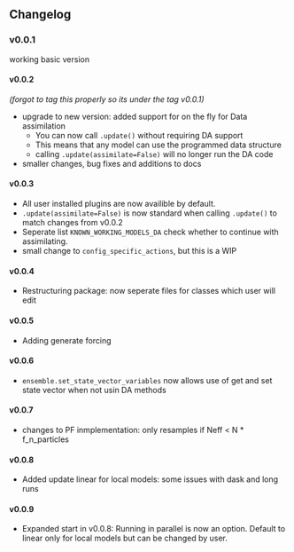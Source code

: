 ## Changelog

### v0.0.1
working basic version
#### v0.0.2
_(forgot to tag this properly so its under the tag v0.0.1)_
- upgrade to new version: added support for on the fly for Data assimilation
    - You can now call `.update()` without requiring DA support 
    - This means that any model can use the programmed data structure
    - calling `.update(assimilate=False)` will no longer run the DA code
- smaller changes, bug fixes and additions to docs
#### v0.0.3
- All user installed plugins are now availible by default.
- `.update(assimilate=False)` is now standard when calling `.update()` to match changes from v0.0.2
- Seperate list `KNOWN_WORKING_MODELS_DA` check whether to continue with assimilating.
- small change to `config_specific_actions`, but this is a WIP 

#### v0.0.4
- Restructuring package: now seperate files for classes which user will edit
#### v0.0.5
- Adding generate forcing
#### v0.0.6
- `ensemble.set_state_vector_variables` now allows use of get and set state vector when not usin DA methods 
#### v0.0.7
- changes to PF inmplementation: only resamples if Neff < N * f_n_particles
#### v0.0.8
- Added update linear for local models: some issues with dask and long runs
#### v0.0.9
- Expanded start in v0.0.8: Running in parallel is now an option. Default to linear only for local models but can be changed by user.